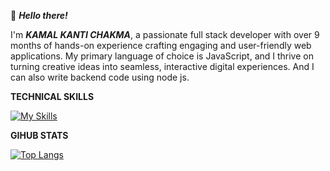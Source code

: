 
👋 ***Hello there!***

I'm ***KAMAL KANTI CHAKMA***, a passionate full stack developer with over 9 months of hands-on experience crafting engaging and user-friendly web applications. My primary language of choice is JavaScript, and I thrive on turning creative ideas into seamless, interactive digital experiences. And I can also write backend code using node js.

**TECHNICAL SKILLS**

[![My Skills](https://skillicons.dev/icons?i=html,css,js,react,tailwindcss,mui,styledcomponents,nodejs,express,mongodb)](https://skillicons.dev)



**GIHUB STATS**

[![Top Langs](https://github-readme-stats.vercel.app/api/top-langs/?username=kamalchakma1&layout=compact)](https://github.com/kamalchakm1)




